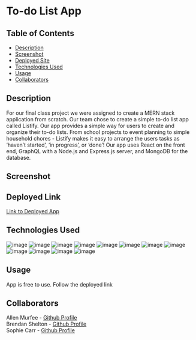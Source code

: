 # To-do List App

  ## Table of Contents
  - [Description](#description)
  - [Screenshot](#screenshot)
  - [Deployed Site](#deployed-link)
  - [Technologies Used](#technologies-used)
  - [Usage](#usage)
  - [Collaborators](#collaborators)

  ## Description
  For our final class project we were assigned to create a MERN stack application from scratch. Our team chose to create a simple to-do list app called Listify. Our app provides a simple way for users to create and organize their to-do lists. From school projects to event planning to simple household chores - Listify makes it easy to arrange the users tasks as ‘haven’t started’, ‘in progress’, or ‘done’! Our app uses React on the front end, GraphQL with a Node.js and Express.js server, and MongoDB for the database.

  ## Screenshot

  ## Deployed Link
  <a href="https://young-island-68053.herokuapp.com/login">Link to Deployed App</a>
  
  ## Technologies Used
  ![image]({https://img.shields.io/badge/Apollo%20GraphQL-311C87?&style=for-the-badge&logo=Apollo%20GraphQL&logoColor=white})
  ![image]({https://img.shields.io/badge/Express.js-000000?style=for-the-badge&logo=express&logoColor=white})
  ![image]({https://img.shields.io/badge/Font_Awesome-339AF0?style=for-the-badge&logo=fontawesome&logoColor=white})
  ![image]({https://img.shields.io/badge/GraphQl-E10098?style=for-the-badge&logo=graphql&logoColor=white})
  ![image]({https://img.shields.io/badge/JWT-000000?style=for-the-badge&logo=JSON%20web%20tokens&logoColor=white})
  ![image]({https://img.shields.io/badge/Node.js-339933?style=for-the-badge&logo=nodedotjs&logoColor=white})
  ![image]({https://img.shields.io/badge/React-20232A?style=for-the-badge&logo=react&logoColor=61DAFB})
  ![image]({https://img.shields.io/badge/JavaScript-323330?style=for-the-badge&logo=javascript&logoColor=F7DF1E})
  ![image]({https://img.shields.io/badge/HTML5-E34F26?style=for-the-badge&logo=html5&logoColor=white})
  ![image]({https://img.shields.io/badge/CSS3-1572B6?style=for-the-badge&logo=css3&logoColor=white})
  ![image]({https://img.shields.io/badge/MongoDB-4EA94B?style=for-the-badge&logo=mongodb&logoColor=white})
  ![image]({https://img.shields.io/badge/Heroku-430098?style=for-the-badge&logo=heroku&logoColor=white})

  ## Usage
  App is free to use. Follow the deployed link
  
  ## Collaborators
  Allen Murfee - <a href="https://github.com/allenmurfee">Github Profile</a></br>
  Brendan Shelton - <a href="https://github.com/BrendanShelton">Github Profile</a></br>
  Sophie Carr - <a href="https://github.com/pinkywiththebrain">Github Profile</a>